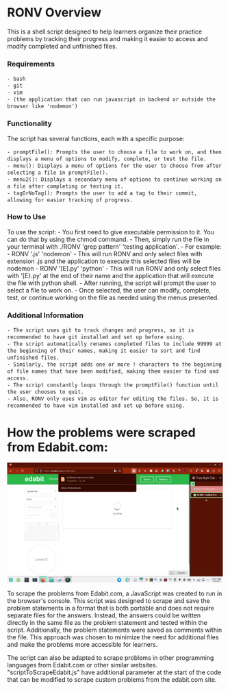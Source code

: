 # RONV Overview

This is a shell script designed to help learners organize their practice problems by tracking their progress and making it easier to access and modify completed and unfinished files.
### Requirements
    - bash
    - git
    - vim
    - (the application that can run javascript in backend or outside the browser like 'nodemon')

### Functionality

The script has several functions, each with a specific purpose:

    - promptFile(): Prompts the user to choose a file to work on, and then displays a menu of options to modify, complete, or test the file.
    - menu(): Displays a menu of options for the user to choose from after selecting a file in promptFile().
    - menu2(): Displays a secondary menu of options to continue working on a file after completing or testing it.
    - tagOrNoTag(): Prompts the user to add a tag to their commit, allowing for easier tracking of progress.

### How to Use

To use the script: 
    - You first need to give executable permission to it. You can do that by using the chmod command. 
    - Then, simply run the file in your terminal with ./RONV 'grep pattern' 'testing application'.
    - For example:
        - RONV '.js' 'nodemon'
            - This will run RONV and only select files with extension .js and the application to execute this selected files will be nodemon
        - RONV '[E].py' 'python'
            - This will run RONV and only select files with  '[E}.py' at the end of their name and the application that will execute the file with python shell.
    - After running, the script will prompt the user to select a file to work on. 
    - Once selected, the user can modify, complete, test, or continue working on the file as needed using the menus presented.
### Additional Information

    - The script uses git to track changes and progress, so it is recommended to have git installed and set up before using.
    - The script automatically renames completed files to include 99999 at the beginning of their names, making it easier to sort and find unfinished files.
    - Similarly, the script adds one or more ! characters to the beginning of file names that have been modified, making them easier to find and access.
    - The script constantly loops through the promptFile() function until the user chooses to quit.
    - Also, RONV only uses vim as editor for editing the files. So, it is recommended to have vim installed and set up before using.

# How the problems were scraped from Edabit.com:

[![Alternate Text](./thumb.png)](./scriptScraper.mp4 "Hello")

To scrape the problems from Edabit.com, a JavaScript was created to run in the browser's console. This script was designed to scrape and save the problem statements in a format that is both portable and does not require separate files for the answers. Instead, the answers could be written directly in the same file as the problem statement and tested within the script. Additionally, the problem statements were saved as comments within the file. This approach was chosen to minimize the need for additional files and make the problems more accessible for learners.

The script can also be adapted to scrape problems in other programming languages from Edabit.com or other similar websites. "scriptToScrapeEdabit.js" have additional parameter at the start of the code that can be modified to scrape custom problems from the edabit.com site.

